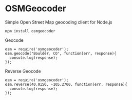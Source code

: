 OSMGeocoder
===========

Simple Open Street Map geocoding client for Node.js
````
npm install osmgeocoder
````
Geocode
````
osm = require('osmgeocoder');
osm.geocode('Boulder, CO', function(err, response){
  console.log(response);
});
````

Reverse Geocode
````
osm = require('osmgeocoder');
osm.reverse(40.0150, -105.2700, function(err, response){
  console.log(response);
});
````